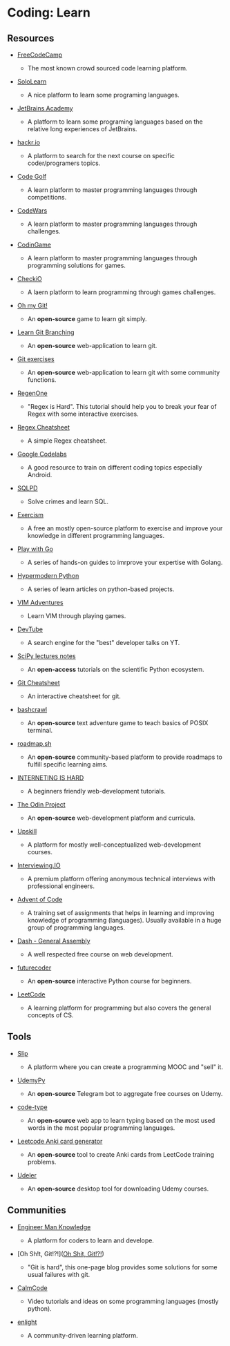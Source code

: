 # Coding: Learn

## Resources

* [FreeCodeCamp](https://www.freecodecamp.org)
  
   * The most known crowd sourced code learning platform.

* [SoloLearn](https://www.sololearn.com)
  
   - A nice platform to learn some programing languages.

* [JetBrains Academy](https://hyperskill.org/tracks)
  
   * A platform to learn some programing languages based on the relative long experiences of JetBrains.

* [hackr.io](https://hackr.io)
  
   - A platform to search for the next course on specific coder/programers topics.

* [Code Golf](https://codegolf.stackexchange.com)
  
   * A learn platform to master programming languages through competitions.

* [CodeWars](https://www.codewars.com)
  
   * A learn platform to master programming languages through challenges.

* [CodinGame](https://www.codingame.com)
  
   * A learn platform to master programming languages through programming solutions for games.

* [CheckiO](https://checkio.org)
  
   * A laern platform to learn programming through games challenges.

* [Oh my Git!](https://ohmygit.org)
  
   * An **open-source** game to learn git simply.

* [Learn Git Branching](https://learngitbranching.js.org)
  
   * An **open-source** web-application to learn git.

* [Git exercises](https://gitexercises.fracz.com)
  
   * An **open-source** web-application to learn git with some community functions.

* [RegenOne](https://regexone.com)
  
   * "Regex is Hard". This tutorial should help you to break your fear of Regex with some interactive exercises.

* [Regex Cheatsheet](https://ihateregex.io/cheatsheet)
  
   * A simple Regex cheatsheet.

* [Google Codelabs](https://codelabs.developers.google.com)
  
   * A good resource to train on different coding topics especially Android.

* [SQLPD](https://sqlpd.com)
  
   * Solve crimes and learn SQL.

* [Exercism](https://exercism.io)
  
   - A free an mostly open-source platform to exercise and improve your knowledge in different programming languages.

* [Play with Go](https://play-with-go.dev)
  
   - A series of hands-on guides to imrprove your expertise with Golang.

* [Hypermodern Python](https://cjolowicz.github.io/posts/hypermodern-python-01-setup)
  
   - A series of learn articles on python-based projects.

* [VIM Adventures](https://vim-adventures.com)
  
   - Learn VIM through playing games.

* [DevTube](https://dev.tube)
  
   - A search engine for the "best" developer talks on YT.

* [SciPy lectures notes](http://scipy-lectures.org)
  
   * An **open-access** tutorials on the scientific Python ecosystem.

* [Git Cheatsheet](http://www.ndpsoftware.com/git-cheatsheet.html)
  
   * An interactive cheatsheet for git.

* [bashcrawl](https://gitlab.com/slackermedia/bashcrawl)
  
   * An **open-source** text adventure game to teach basics of POSIX terminal.

* [roadmap.sh](https://roadmap.sh)
  
   * An **open-source** community-based platform to provide roadmaps to fulfill specific learning aims.

* [INTERNETING IS HARD](https://www.internetingishard.com)
  
   * A beginners friendly web-development tutorials.

* [The Odin Project](https://www.theodinproject.com)
  
   - An **open-source** web-development platform and curricula.

* [Upskill](https://upskillcourses.com)
  
   * A platform for mostly well-conceptualized web-development courses.

* [Interviewing.IO](https://interviewing.io)
  
   * A premium platform offering anonymous technical interviews with professional engineers.

* [Advent of Code](https://adventofcode.com)
  
   * A training set of assignments that helps in learning and improving knowledge of programming (languages). Usually available in a huge group of programming languages.

* [Dash - General Assembly](https://dash.generalassemb.ly)
  
   * A well respected free course on web development.

* [futurecoder](https://github.com/alexmojaki/futurecoder)
  
   * An **open-source** interactive Python course for beginners.

* [LeetCode](https://leetcode.com)
  
   - A learning platform for programming but also covers the general concepts of CS.

## Tools

- [Slip](https://www.slip.so)
  
   - A platform where you can create a programming MOOC and "sell" it.

- [UdemyPy](https://github.com/dylannalex/UdemyPy)
  
   - An **open-source** Telegram bot to aggregate free courses on Udemy.

- [code-type](https://github.com/siddheshkothadi/code-type)
  
   - An **open-source** web app to learn typing based on the most used words in the most popular programming languages.

- [Leetcode Anki card generator](https://github.com/prius/leetcode-anki)
  
   - An **open-source** tool to create Anki cards from LeetCode training problems.

- [Udeler](https://github.com/FaisalUmair/udemy-downloader-gui)
  
   - An **open-source** desktop tool for downloading Udemy courses.

## Communities

* [Engineer Man Knowledge](https://emkc.org)
  
   * A platform for coders to learn and develope. 

* [Oh Sh!t, Git!?!]([Oh Shit, Git!?!](https://ohshitgit.com))
  
   - "Git is hard", this one-page blog provides some solutions for some usual failures with git.

* [CalmCode](https://calmcode.io)
  
   * Video tutorials and ideas on some programming languages (mostly python).

* [enlight](https://enlight.nyc)
  
   * A community-driven learning platform.

